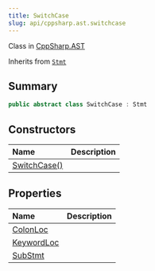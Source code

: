 ```yaml
---
title: SwitchCase
slug: api/cppsharp.ast.switchcase
---
```

Class in [CppSharp.AST](/api/cppsharp/ast)

Inherits from [`Stmt`](/api/cppsharp/ast/stmt)

## Summary



```csharp
public abstract class SwitchCase : Stmt
```

## Constructors

|Name|Description|
|:---|:---|
|[SwitchCase\(\)](/api/cppsharp/ast/switchcase//ctor)||

## Properties

|Name|Description|
|:---|:---|
|[ColonLoc](/api/cppsharp/ast/switchcase/colonloc)||
|[KeywordLoc](/api/cppsharp/ast/switchcase/keywordloc)||
|[SubStmt](/api/cppsharp/ast/switchcase/substmt)||

